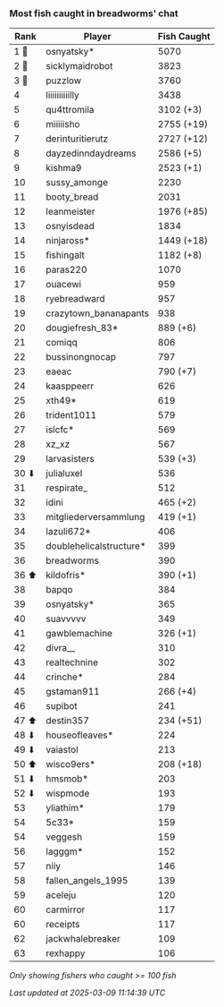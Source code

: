 ### Most fish caught in breadworms' chat
| Rank | Player | Fish Caught |
|------|--------|-----------|
| 1 🥇  | osnyatsky*  | 5070 |
| 2 🥈  | sicklymaidrobot  | 3823 |
| 3 🥉  | puzzlow  | 3760 |
| 4  | liiiiiiiiiilly  | 3438 |
| 5  | qu4ttromila  | 3102 (+3) |
| 6  | miiiiisho  | 2755 (+19) |
| 7  | derinturitierutz  | 2727 (+12) |
| 8  | dayzedinndaydreams  | 2586 (+5) |
| 9  | kishma9  | 2523 (+1) |
| 10  | sussy_amonge  | 2230 |
| 11  | booty_bread  | 2031 |
| 12  | leanmeister  | 1976 (+85) |
| 13  | osnyisdead  | 1834 |
| 14  | ninjaross*  | 1449 (+18) |
| 15  | fishingalt  | 1182 (+8) |
| 16  | paras220  | 1070 |
| 17  | ouacewi  | 959 |
| 18  | ryebreadward  | 957 |
| 19  | crazytown_bananapants  | 938 |
| 20  | dougiefresh_83*  | 889 (+6) |
| 21  | comiqq  | 806 |
| 22  | bussinongnocap  | 797 |
| 23  | eaeac  | 790 (+7) |
| 24  | kaasppeerr  | 626 |
| 25  | xth49*  | 619 |
| 26  | trident1011  | 579 |
| 27  | islcfc*  | 569 |
| 28  | xz_xz  | 567 |
| 29  | larvasisters  | 539 (+3) |
| 30 ⬇ | julialuxel  | 536 |
| 31  | respirate_  | 512 |
| 32  | idini  | 465 (+2) |
| 33  | mitgliederversammlung  | 419 (+1) |
| 34  | lazuli672*  | 406 |
| 35  | doublehelicalstructure*  | 399 |
| 36  | breadworms  | 390 |
| 36 ⬆ | kildofris*  | 390 (+1) |
| 38  | bapqo  | 384 |
| 39  | osnyatsky*  | 365 |
| 40  | suavvvvv  | 349 |
| 41  | gawblemachine  | 326 (+1) |
| 42  | divra__  | 310 |
| 43  | realtechnine  | 302 |
| 44  | crinche*  | 284 |
| 45  | gstaman911  | 266 (+4) |
| 46  | supibot  | 241 |
| 47 ⬆ | destin357  | 234 (+51) |
| 48 ⬇ | houseofleaves*  | 224 |
| 49 ⬇ | vaiastol  | 213 |
| 50 ⬆ | wisco9ers*  | 208 (+18) |
| 51 ⬇ | hmsmob*  | 203 |
| 52 ⬇ | wispmode  | 193 |
| 53  | yliathim*  | 179 |
| 54  | 5c33*  | 159 |
| 54  | veggesh  | 159 |
| 56  | lagggm*  | 152 |
| 57  | niiy  | 146 |
| 58  | fallen_angels_1995  | 139 |
| 59  | aceleju  | 120 |
| 60  | carmirror  | 117 |
| 60  | receipts  | 117 |
| 62  | jackwhalebreaker  | 109 |
| 63  | rexhappy  | 106 |

_Only showing fishers who caught >= 100 fish_

_Last updated at 2025-03-09 11:14:39 UTC_